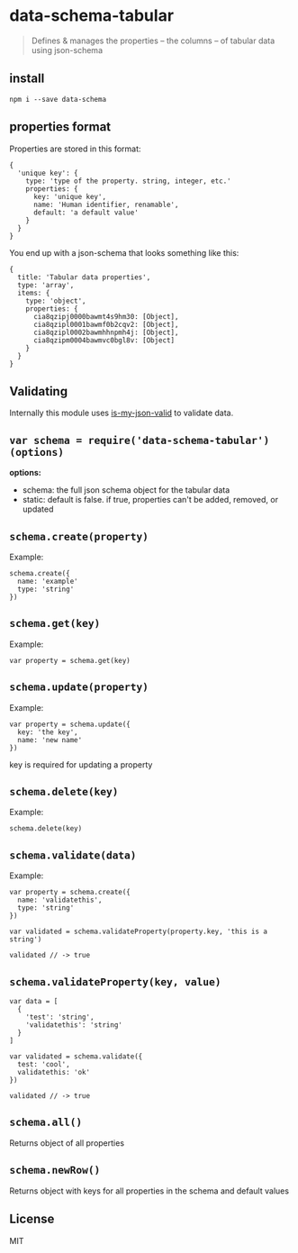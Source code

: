 # data-schema-tabular

> Defines & manages the properties – the columns – of tabular data using json-schema

## install

```
npm i --save data-schema
```

## properties format

Properties are stored in this format:

```
{
  'unique key': {
    type: 'type of the property. string, integer, etc.'
    properties: {
      key: 'unique key',
      name: 'Human identifier, renamable',
      default: 'a default value'
    }
  }
}
```

You end up with a json-schema that looks something like this:

```
{ 
  title: 'Tabular data properties',
  type: 'array',
  items: { 
    type: 'object',
    properties: {
      cia8qzipj0000bawmt4s9hm30: [Object],
      cia8qzipl0001bawmf0b2cqv2: [Object],
      cia8qzipl0002bawmhhnpmh4j: [Object],
      cia8qzipm0004bawmvc0bgl8v: [Object] 
    } 
  } 
}
```

## Validating

Internally this module uses [is-my-json-valid](http://npmjs.org/is-my-json-valid) to validate data.

## `var schema = require('data-schema-tabular')(options)`

**options:**  
  - schema: the full json schema object for the tabular data
  - static: default is false. if true, properties can't be added, removed, or updated

## `schema.create(property)`

Example:

```
schema.create({
  name: 'example'
  type: 'string'
})
```

## `schema.get(key)`

Example:

```
var property = schema.get(key)
```

## `schema.update(property)`

Example:

```
var property = schema.update({
  key: 'the key',
  name: 'new name'
})
```

key is required for updating a property

## `schema.delete(key)`

Example:

```
schema.delete(key)
```

## `schema.validate(data)`

Example:

```
var property = schema.create({
  name: 'validatethis',
  type: 'string'
})

var validated = schema.validateProperty(property.key, 'this is a string')

validated // -> true
```

## `schema.validateProperty(key, value)`

```
var data = [
  {
    'test': 'string',
    'validatethis': 'string'
  }
]

var validated = schema.validate({
  test: 'cool',
  validatethis: 'ok'
})

validated // -> true
```

## `schema.all()`

Returns object of all properties

## `schema.newRow()`

Returns object with keys for all properties in the schema and default values

## License

MIT